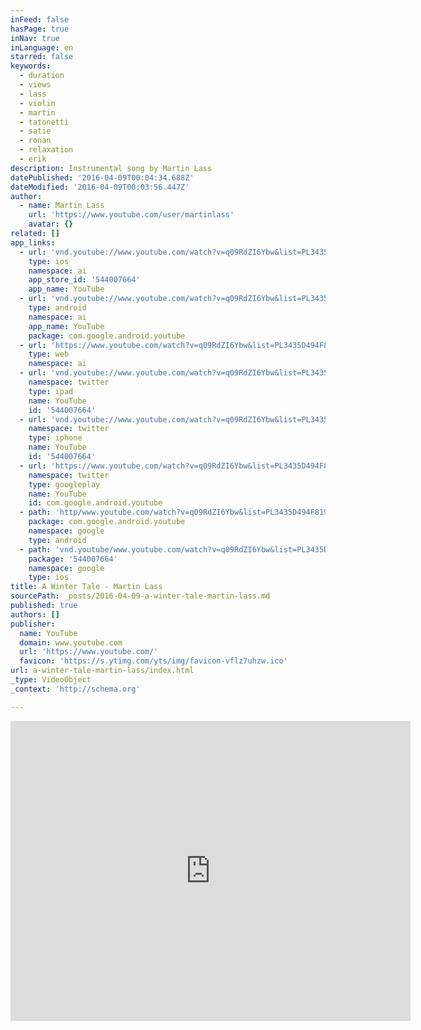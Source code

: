 ```yaml
---
inFeed: false
hasPage: true
inNav: true
inLanguage: en
starred: false
keywords:
  - duration
  - views
  - lass
  - violin
  - martin
  - tatonetti
  - satie
  - ronan
  - relaxation
  - erik
description: Instrumental song by Martin Lass
datePublished: '2016-04-09T00:04:34.688Z'
dateModified: '2016-04-09T00:03:56.447Z'
author:
  - name: Martin Lass
    url: 'https://www.youtube.com/user/martinlass'
    avatar: {}
related: []
app_links:
  - url: 'vnd.youtube://www.youtube.com/watch?v=q09RdZI6Ybw&list=PL3435D494F819C8CE&index=2&feature=applinks'
    type: ios
    namespace: ai
    app_store_id: '544007664'
    app_name: YouTube
  - url: 'vnd.youtube://www.youtube.com/watch?v=q09RdZI6Ybw&list=PL3435D494F819C8CE&index=2&feature=applinks'
    type: android
    namespace: ai
    app_name: YouTube
    package: com.google.android.youtube
  - url: 'https://www.youtube.com/watch?v=q09RdZI6Ybw&list=PL3435D494F819C8CE&index=2&feature=applinks'
    type: web
    namespace: ai
  - url: 'vnd.youtube://www.youtube.com/watch?v=q09RdZI6Ybw&list=PL3435D494F819C8CE&index=2&feature=applinks'
    namespace: twitter
    type: ipad
    name: YouTube
    id: '544007664'
  - url: 'vnd.youtube://www.youtube.com/watch?v=q09RdZI6Ybw&list=PL3435D494F819C8CE&index=2&feature=applinks'
    namespace: twitter
    type: iphone
    name: YouTube
    id: '544007664'
  - url: 'https://www.youtube.com/watch?v=q09RdZI6Ybw&list=PL3435D494F819C8CE&index=2'
    namespace: twitter
    type: googleplay
    name: YouTube
    id: com.google.android.youtube
  - path: 'http/www.youtube.com/watch?v=q09RdZI6Ybw&list=PL3435D494F819C8CE&index=2'
    package: com.google.android.youtube
    namespace: google
    type: android
  - path: 'vnd.youtube/www.youtube.com/watch?v=q09RdZI6Ybw&list=PL3435D494F819C8CE&index=2'
    package: '544007664'
    namespace: google
    type: ios
title: A Winter Tale - Martin Lass
sourcePath: _posts/2016-04-09-a-winter-tale-martin-lass.md
published: true
authors: []
publisher:
  name: YouTube
  domain: www.youtube.com
  url: 'https://www.youtube.com/'
  favicon: 'https://s.ytimg.com/yts/img/favicon-vflz7uhzw.ico'
url: a-winter-tale-martin-lass/index.html
_type: VideoObject
_context: 'http://schema.org'

---
```

<iframe src="https://cdn.embedly.com/widgets/media.html?src=https%3A%2F%2Fwww.youtube.com%2Fembed%2Fvideoseries%3Flist%3DPL3435D494F819C8CE&amp;url=https%3A%2F%2Fwww.youtube.com%2Fwatch%3Fv%3Dq09RdZI6Ybw%26list%3DPL3435D494F819C8CE%26index%3D2&amp;image=https%3A%2F%2Fi.ytimg.com%2Fvi%2Fq09RdZI6Ybw%2Fhqdefault.jpg&amp;key=b7d04c9b404c499eba89ee7072e1c4f7&amp;type=text%2Fhtml&amp;schema=youtube" width="640" height="480" scrolling="no" frameborder="0" allowfullscreen="allowfullscreen" style=""></iframe>
